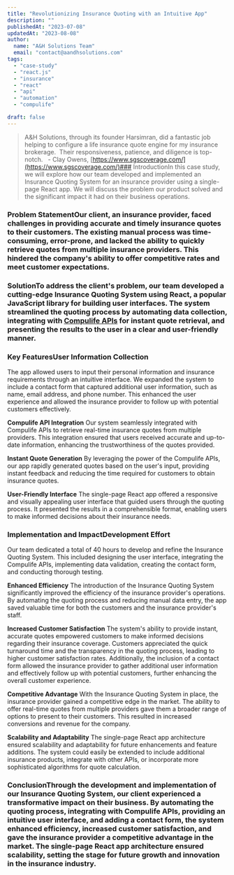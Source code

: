 ```yaml
---
title: "Revolutionizing Insurance Quoting with an Intuitive App"
description: ""
publishedAt: "2023-07-08"
updatedAt: "2023-08-08"
author:
  name: "A&H Solutions Team"
  email: "contact@aandhsolutions.com"
tags:
  - "case-study"
  - "react.js"
  - "insurance"
  - "react"
  - "api"
  - "automation"
  - "compulife" 

draft: false
---
```


> A&amp;H Solutions, through its founder Harsimran, did a fantastic job helping to configure a life insurance quote engine for my insurance brokerage.  Their responsiveness, patience, and diligence is top-notch.
												   - Clay Owens, [https://www.sgscoverage.com/](https://www.sgscoverage.com/)### 
IntroductionIn this case study, we will explore how our team developed and implemented an Insurance Quoting System for an insurance provider using a single-page React app. We will discuss the problem our product solved and the significant impact it had on their business operations.

### Problem StatementOur client, an insurance provider, faced challenges in providing accurate and timely insurance quotes to their customers. The existing manual process was time-consuming, error-prone, and lacked the ability to quickly retrieve quotes from multiple insurance providers. This hindered the company's ability to offer competitive rates and meet customer expectations.

### SolutionTo address the client's problem, our team developed a cutting-edge Insurance Quoting System using React, a popular JavaScript library for building user interfaces. The system streamlined the quoting process by automating data collection, integrating with [Compulife APIs](https://docs.compulife.com/) for instant quote retrieval, and presenting the results to the user in a clear and user-friendly manner.

### Key Features**User Information Collection**
The app allowed users to input their personal information and insurance requirements through an intuitive interface. We expanded the system to include a contact form that captured additional user information, such as name, email address, and phone number. This enhanced the user experience and allowed the insurance provider to follow up with potential customers effectively.

**Compulife API Integration**
Our system seamlessly integrated with Compulife APIs to retrieve real-time insurance quotes from multiple providers. This integration ensured that users received accurate and up-to-date information, enhancing the trustworthiness of the quotes provided.

**Instant Quote Generation**
By leveraging the power of the Compulife APIs, our app rapidly generated quotes based on the user's input, providing instant feedback and reducing the time required for customers to obtain insurance quotes.

**User-Friendly Interface**
 The single-page React app offered a responsive and visually appealing user interface that guided users through the quoting process. It presented the results in a comprehensible format, enabling users to make informed decisions about their insurance needs.

### Implementation and Impact**Development Effort**
Our team dedicated a total of 40 hours to develop and refine the Insurance Quoting System. This included designing the user interface, integrating the Compulife APIs, implementing data validation, creating the contact form, and conducting thorough testing.

**Enhanced Efficiency**
The introduction of the Insurance Quoting System significantly improved the efficiency of the insurance provider's operations. By automating the quoting process and reducing manual data entry, the app saved valuable time for both the customers and the insurance provider's staff.

**Increased Customer Satisfaction**
The system's ability to provide instant, accurate quotes empowered customers to make informed decisions regarding their insurance coverage. Customers appreciated the quick turnaround time and the transparency in the quoting process, leading to higher customer satisfaction rates. Additionally, the inclusion of a contact form allowed the insurance provider to gather additional user information and effectively follow up with potential customers, further enhancing the overall customer experience.

**Competitive Advantage**
With the Insurance Quoting System in place, the insurance provider gained a competitive edge in the market. The ability to offer real-time quotes from multiple providers gave them a broader range of options to present to their customers. This resulted in increased conversions and revenue for the company.

**Scalability and Adaptability**
The single-page React app architecture ensured scalability and adaptability for future enhancements and feature additions. The system could easily be extended to include additional insurance products, integrate with other APIs, or incorporate more sophisticated algorithms for quote calculation.

### ConclusionThrough the development and implementation of our Insurance Quoting System, our client experienced a transformative impact on their business. By automating the quoting process, integrating with Compulife APIs, providing an intuitive user interface, and adding a contact form, the system enhanced efficiency, increased customer satisfaction, and gave the insurance provider a competitive advantage in the market. The single-page React app architecture ensured scalability, setting the stage for future growth and innovation in the insurance industry.
